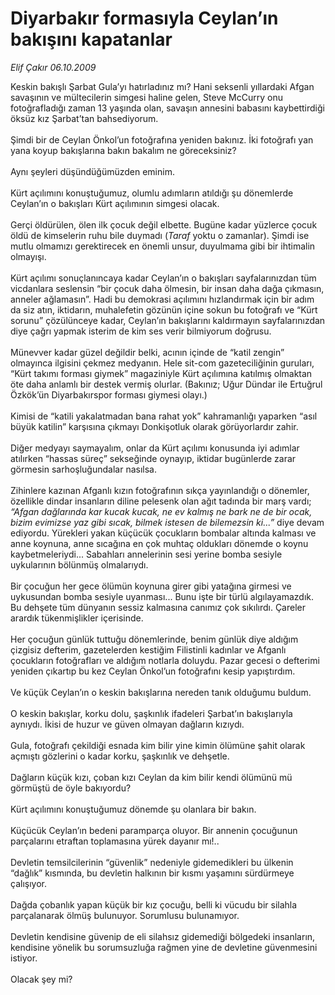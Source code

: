 # Diyarbakır formasıyla Ceylan’ın bakışını kapatanlar

*Elif Çakır 06.10.2009*

<div class="taraf_structure_2col_1zq">
<div class="margen_n">



 <p>Keskin bakışlı Şarbat Gula’yı hatırladınız mı? Hani seksenli yıllardaki Afgan savaşının ve mültecilerin simgesi haline gelen, Steve McCurry onu fotoğrafladığı zaman 13 yaşında olan, savaşın annesini babasını kaybettirdiği öksüz kız Şarbat’tan bahsediyorum. <br/><br/>Şimdi bir de Ceylan Önkol’un fotoğrafına yeniden bakınız. İki fotoğrafı yan yana koyup bakışlarına bakın bakalım ne göreceksiniz? <br/><br/>Aynı şeyleri düşündüğümüzden eminim. <br/><br/>Kürt açılımını konuştuğumuz, olumlu adımların atıldığı şu dönemlerde Ceylan’ın o bakışları Kürt açılımının simgesi olacak. <br/><br/>Gerçi öldürülen, ölen ilk çocuk değil elbette. Bugüne kadar yüzlerce çocuk öldü de kimselerin ruhu bile duymadı (<i>Taraf</i> yoktu o zamanlar). Şimdi ise mutlu olmamızı gerektirecek en önemli unsur, duyulmama gibi bir ihtimalin olmayışı. <br/><br/>Kürt açılımı sonuçlanıncaya kadar Ceylan’ın o bakışları sayfalarınızdan tüm vicdanlara seslensin “bir çocuk daha ölmesin, bir insan daha dağa çıkmasın, anneler ağlamasın”. Hadi bu demokrasi açılımını hızlandırmak için bir adım da siz atın, iktidarın, muhalefetin gözünün içine sokun bu fotoğrafı ve “Kürt sorunu” çözülünceye kadar, Ceylan’ın bakışlarını kaldırmayın sayfalarınızdan diye çağrı yapmak isterim de kim ses verir bilmiyorum doğrusu. <br/><br/>Münevver kadar güzel değildir belki, acının içinde de “katil zengin” olmayınca ilgisini çekmez medyanın. Hele sit-com gazeteciliğinin guruları, “Kürt takımı forması giymek” magaziniyle Kürt açılımına katılmış olmaktan öte daha anlamlı bir destek vermiş olurlar. (Bakınız; Uğur Dündar ile Ertuğrul Özkök’ün Diyarbakırspor forması giymesi olayı.) <br/><br/>Kimisi de “katili yakalatmadan bana rahat yok” kahramanlığı yaparken “asıl büyük katilin” karşısına çıkmayı Donkişotluk olarak görüyorlardır zahir. <br/><br/>Diğer medyayı saymayalım, onlar da Kürt açılımı konusunda iyi adımlar atılırken “hassas süreç” sekseğinde oynayıp, iktidar bugünlerde zarar görmesin sarhoşluğundalar nasılsa. <br/><br/>Zihinlere kazınan Afganlı kızın fotoğrafının sıkça yayınlandığı o dönemler, özellikle dindar insanların diline pelesenk olan ağıt tadında bir marş vardı; <i>“Afgan dağlarında kar kucak kucak, ne ev kalmış ne bark ne de bir ocak, bizim evimizse yaz gibi sıcak, bilmek istesen de bilemezsin ki...”</i> diye devam ediyordu. Yürekleri yakan küçücük çocukların bombalar altında kalması ve anne koynuna, anne sıcağına en çok muhtaç oldukları dönemde o koynu kaybetmeleriydi... Sabahları annelerinin sesi yerine bomba sesiyle uykularının bölünmüş olmalarıydı. <br/><br/>Bir çocuğun her gece ölümün koynuna girer gibi yatağına girmesi ve uykusundan bomba sesiyle uyanması... Bunu işte bir türlü algılayamazdık. Bu dehşete tüm dünyanın sessiz kalmasına canımız çok sıkılırdı. Çareler arardık tükenmişlikler içerisinde. <br/><br/>Her çocuğun günlük tuttuğu dönemlerinde, benim günlük diye aldığım çizgisiz defterim, gazetelerden kestiğim Filistinli kadınlar ve Afganlı çocukların fotoğrafları ve aldığım notlarla doluydu. Pazar gecesi o defterimi yeniden çıkartıp bu kez Ceylan Önkol’un fotoğrafını kesip yapıştırdım. <br/><br/>Ve küçük Ceylan’ın o keskin bakışlarına nereden tanık olduğumu buldum. <br/><br/>O keskin bakışlar, korku dolu, şaşkınlık ifadeleri Şarbat’ın bakışlarıyla aynıydı. İkisi de huzur ve güven olmayan dağların kızıydı. <br/><br/>Gula, fotoğrafı çekildiği esnada kim bilir yine kimin ölümüne şahit olarak açmıştı gözlerini o kadar korku, şaşkınlık ve dehşetle. <br/><br/>Dağların küçük kızı, çoban kızı Ceylan da kim bilir kendi ölümünü mü görmüştü de öyle bakıyordu? <br/><br/>Kürt açılımını konuştuğumuz dönemde şu olanlara bir bakın. <br/><br/>Küçücük Ceylan’ın bedeni paramparça oluyor. Bir annenin çocuğunun parçalarını etraftan toplamasına yürek dayanır mı!.. <br/><br/>Devletin temsilcilerinin “güvenlik” nedeniyle gidemedikleri bu ülkenin “dağlık” kısmında, bu devletin halkının bir kısmı yaşamını sürdürmeye çalışıyor. <br/><br/>Dağda çobanlık yapan küçük bir kız çocuğu, belli ki vücudu bir silahla parçalanarak ölmüş bulunuyor. Sorumlusu bulunamıyor. <br/><br/>Devletin kendisine güvenip de eli silahsız gidemediği bölgedeki insanların, kendisine yönelik bu sorumsuzluğa rağmen yine de devletine güvenmesini istiyor. <br/><br/>Olacak şey mi?</p>
<br/>
<br/>
<br/>



<br/>


<div id="taraf_not">
</div>

</div>


</div>
